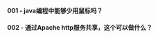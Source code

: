 #### 001 - java编程中能够少用鼠标吗？



#### 002 - 通过Apache http服务共享，这个可以做什么？



#### 

#### 

#### 

#### 

#### 

#### 

#### 



#### 



#### 

#### 

